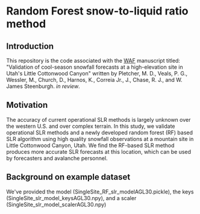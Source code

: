 # Random Forest snow-to-liquid ratio method

## Introduction
This repository is the code associated with the [WAF](https://journals.ametsoc.org/view/journals/wefo/wefo-overview.xml) manuscript titled: "Validation of cool-season snowfall forecasts at a high-elevation site in Utah's Little Cottonwood Canyon" written by Pletcher, M. D., Veals, P. G., Wessler, M., Church, D., Harnos, K., Correia Jr., J., Chase, R. J., and W. James Steenburgh. *in review*. 

## Motivation

The accuracy of current operational SLR methods is largely unknown over the western U.S. and over complex terrain. In this study, we validate operational SLR methods and a newly developed random forest (RF) based SLR algorithm using high quality snowfall observations at a mountain site in Little Cottonwood Canyon, Utah. We find the RF-based SLR method produces more accurate SLR forecasts at this location, which can be used by forecasters and avalanche personnel. 

## Background on example dataset

We've provided the model (SingleSite_RF_slr_modelAGL30.pickle), the keys (SingleSite_slr_model_keysAGL30.npy), and a scaler (SingleSite_slr_model_scalerAGL30.npy)
